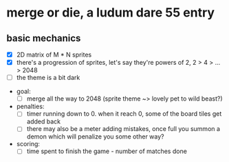 # merge or die, a ludum dare 55 entry

## basic mechanics

- [x] 2D matrix of M * N sprites
- [x] there's a progression of sprites, let's say they're powers of 2, 2 > 4 > ... > 2048
- [ ] the theme is a bit dark
- goal:
    - [ ] merge all the way to 2048 (sprite theme ~> lovely pet to wild beast?)
- penalties:
    - [ ] timer running down to 0. when it reach 0, some of the board tiles get added back
    - [ ] there may also be a meter adding mistakes, once full you summon a demon which will penalize you some other way?
- scoring:
    - [ ] time spent to finish the game - number of matches done
